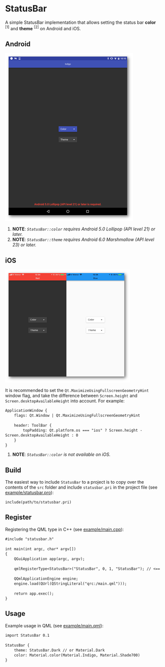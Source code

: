# StatusBar
A simple StatusBar implementation that allows setting the status bar
**color** <sup>[1]</sup> and **theme** <sup>[2]</sup> on Android and
iOS.

## Android

![screenshot](example/android.png "Nexus 6")

1. **NOTE**: *`StatusBar::color` requires Android 5.0 Lollipop (API level 21) or later.*
2. **NOTE**: *`StatusBar::theme` requires Android 6.0 Marshmallow (API level 23) or later.*

## iOS

![screenshot](example/ios.png "iPhone 6s")

It is recommended to set the `Qt.MaximizeUsingFullscreenGeometryHint`
window flag, and take the difference between `Screen.height` and
`Screen.desktopAvailableHeight` into account. For example:

    ApplicationWindow {
        flags: Qt.Window | Qt.MaximizeUsingFullscreenGeometryHint

        header: ToolBar {
            topPadding: Qt.platform.os === "ios" ? Screen.height - Screen.desktopAvailableHeight : 0
        }
    }

1. **NOTE**: *`StatusBar::color` is not available on iOS.*

## Build

The easiest way to include `StatusBar` to a project is to copy over the
contents of the `src` folder and include `statusbar.pri` in the project
file (see [example/statusbar.pro](example/statusbar.pro)):

    include(path/to/statusbar.pri)

## Register

Registering the QML type in C++ (see [example/main.cpp](example/main.cpp)):

    #include "statusbar.h"
    
    int main(int argc, char* argv[])
    {
        QGuiApplication app(argc, argv);

        qmlRegisterType<StatusBar>("StatusBar", 0, 1, "StatusBar"); // <==

        QQmlApplicationEngine engine;
        engine.load(QUrl(QStringLiteral("qrc:/main.qml")));
        
        return app.exec();
    }

## Usage

Example usage in QML (see [example/main.qml](example/main.qml)):

    import StatusBar 0.1

    StatusBar {
        theme: StatusBar.Dark // or Material.Dark
        color: Material.color(Material.Indigo, Material.Shade700)
    }
